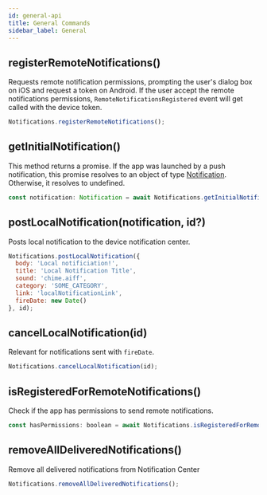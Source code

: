 ```yaml
---
id: general-api
title: General Commands
sidebar_label: General
---
```


## registerRemoteNotifications()
Requests remote notification permissions, prompting the user's dialog box on iOS and request a token on Android.
If the user accept the remote notifications permissions, `RemoteNotificationsRegistered` event will get called with the device token.

```js
Notifications.registerRemoteNotifications();
```

## getInitialNotification()
This method returns a promise. If the app was launched by a push notification, this promise resolves to an object of type [Notification](notification-object). Otherwise, it resolves to undefined.

```js
const notification: Notification = await Notifications.getInitialNotification();
```

## postLocalNotification(notification, id?)
Posts local notification to the device notification center.

```js
Notifications.postLocalNotification({
  body: 'Local notificiation!',
  title: 'Local Notification Title',
  sound: 'chime.aiff',
  category: 'SOME_CATEGORY',
  link: 'localNotificationLink',
  fireDate: new Date()
}, id);
```

## cancelLocalNotification(id)
Relevant for notifications sent with `fireDate`.

```js
Notifications.cancelLocalNotification(id);
```

## isRegisteredForRemoteNotifications()
Check if the app has permissions to send remote notifications.

```js
const hasPermissions: boolean = await Notifications.isRegisteredForRemoteNotifications();
```

## removeAllDeliveredNotifications()
Remove all delivered notifications from Notification Center

```js
Notifications.removeAllDeliveredNotifications();
```
